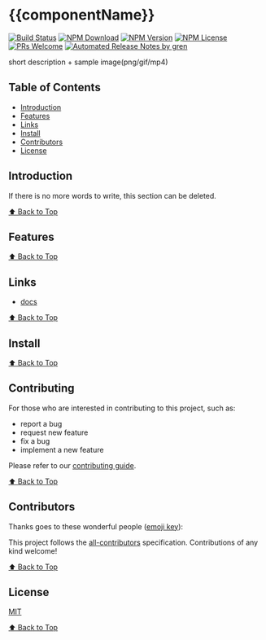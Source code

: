 # {{componentName}}

[![Build Status](https://badgen.net/travis/{{ownerName}}/{{componentName}}/master)](https://travis-ci.com/{{ownerName}}/{{componentName}})
[![NPM Download](https://badgen.net/npm/dm/@{{ownerNameLowerCase}}/{{componentName}})](https://www.npmjs.com/package/@{{ownerNameLowerCase}}/{{componentName}})
[![NPM Version](https://badgen.net/npm/v/@{{ownerNameLowerCase}}/{{componentName}})](https://www.npmjs.com/package/@{{ownerNameLowerCase}}/{{componentName}})
[![NPM License](https://badgen.net/npm/license/@{{ownerNameLowerCase}}/{{componentName}})](https://github.com/{{ownerName}}/{{componentName}}/blob/master/LICENSE)
[![PRs Welcome](https://img.shields.io/badge/PRs-welcome-brightgreen.svg)](https://github.com/{{ownerName}}/{{componentName}}/pulls)
[![Automated Release Notes by gren](https://img.shields.io/badge/%F0%9F%A4%96-release%20notes-00B2EE.svg)](https://github-tools.github.io/github-release-notes/)

short description + sample image(png/gif/mp4)

## Table of Contents

- [Introduction](#introduction)
- [Features](#features)
- [Links](#links)
- [Install](#install)
- [Contributors](#contributors)
- [License](#license)

## Introduction

If there is no more words to write, this section can be deleted.

[⬆ Back to Top](#table-of-contents)

## Features

[⬆ Back to Top](#table-of-contents)

## Links

- [docs](https://{{ownerName}}.github.io/{{componentName}}/)

[⬆ Back to Top](#table-of-contents)

## Install

[⬆ Back to Top](#table-of-contents)

## Contributing

For those who are interested in contributing to this project, such as:

- report a bug
- request new feature
- fix a bug
- implement a new feature

Please refer to our [contributing guide](https://github.com/FEMessage/.github/blob/master/CONTRIBUTING.md).

[⬆ Back to Top](#table-of-contents)

## Contributors

Thanks goes to these wonderful people ([emoji key](https://allcontributors.org/docs/en/emoji-key)):

<!-- ALL-CONTRIBUTORS-LIST:START - Do not remove or modify this section -->
<!-- prettier-ignore -->
<!-- ALL-CONTRIBUTORS-LIST:END -->

This project follows the [all-contributors](https://github.com/all-contributors/all-contributors) specification. Contributions of any kind welcome!

[⬆ Back to Top](#table-of-contents)

## License

[MIT](./LICENSE)

[⬆ Back to Top](#table-of-contents)
